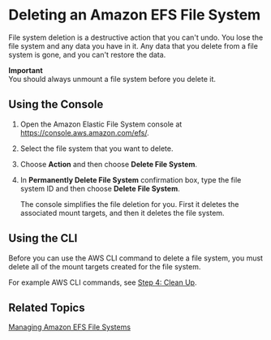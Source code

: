 # Deleting an Amazon EFS File System<a name="manage-delete-fs"></a>

File system deletion is a destructive action that you can't undo\. You lose the file system and any data you have in it\. Any data that you delete from a file system is gone, and you can't restore the data\.

**Important**  
You should always unmount a file system before you delete it\.

## Using the Console<a name="manage-delete-fs-console"></a>

1. Open the Amazon Elastic File System console at [https://console\.aws\.amazon\.com/efs/](https://console.aws.amazon.com/efs/)\.

1. Select the file system that you want to delete\.

1. Choose **Action** and then choose **Delete File System**\.

1. In **Permanently Delete File System** confirmation box, type the file system ID and then choose **Delete File System**\. 

   The console simplifies the file deletion for you\. First it deletes the associated mount targets, and then it deletes the file system\.

## Using the CLI<a name="manage-delete-fs-cli"></a>

Before you can use the AWS CLI command to delete a file system, you must delete all of the mount targets created for the file system\. 

For example AWS CLI commands, see [Step 4: Clean Up](wt1-clean-up.md)\. 

## Related Topics<a name="manage-delete-fs-related"></a>

 [Managing Amazon EFS File Systems](managing.md) 